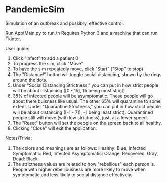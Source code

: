 # PandemicSim
Simulation of an outbreak and possibly, effective control.

Run App\Main.py to run.\n
Requires Python 3 and a machine that can run Tkinter.

User guide:
1. Click "Infect" to add a patient 0
2. To progress the sim, click "Move"
3. To have the sim repeatedly move, click "Start" ("Stop" to stop)
4. The "Distance!" button will toggle social distancing, shown by the rings around the dots.
5. Under "Social Distancing Strictness," you can put in how strict people will be about distancing ([0 - 15], 15 being most strict).
6. 35% of infected people will be asymptomatic. These people will go about there buisness like usual. The other 65% will quarantine to some extent. Under "Quarantine Strictness," you can put in how strict people will be about distancing ([-1 - 7]), -1 being least strict). Quarantined people still will move (with low strictness), just, at a lower speed.
7. The "Reset" button will set the people on the screen back to all healthy.
8. Clicking "Close" will exit the application.

Notes/Trivia:
1. The colors and meanings are as follows: Healthy: Blue, Infected Symptomatic: Red, Infected Asymptomatic: Orange, Recovered: Gray, Dead: Black
2. The strictness values are related to how "rebellious" each person is. People with higher rebelliousness are more likely to move when symptomatic and less likely to social distance effectively.

